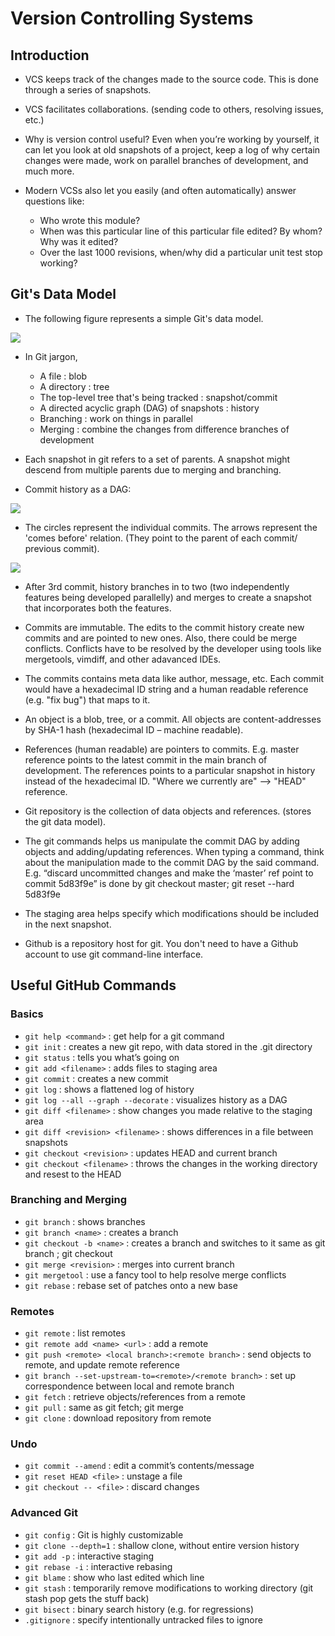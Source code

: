 # Version Controlling Systems

## Introduction 
 
* VCS keeps track of the changes made to the source code. This is done through a series of snapshots.

* VCS facilitates collaborations. (sending code to others, resolving issues, etc.) 
 
* Why is version control useful? Even when you’re working by yourself, it can let you look at old snapshots of a project, keep a log of why certain changes were made, work on parallel branches of development, and much more.  
 
* Modern VCSs also let you easily (and often automatically) answer questions like: 
    * Who wrote this module? 
    * When was this particular line of this particular file edited? By whom? Why was it edited? 
    * Over the last 1000 revisions, when/why did a particular unit test stop working? 

## Git's Data Model

* The following figure represents a simple Git's data model.

![](https://github.com/Laknath1996/ProgLearn_2021-2022/blob/main/Ashwin_De_Silva/assets/images/git_data_model.png)

* In Git jargon,  
    * A file : blob 
    * A directory : tree 
    * The top-level tree that's being tracked : snapshot/commit 
    * A directed acyclic graph (DAG) of snapshots : history
    * Branching : work on things in parallel  
    * Merging : combine the changes from difference branches of development 
 
* Each snapshot in git refers to a set of parents. A snapshot might descend from multiple parents due to merging and branching. 

* Commit history as a DAG: 

![](https://github.com/Laknath1996/ProgLearn_2021-2022/blob/main/Ashwin_De_Silva/assets/images/branching.png)

* The circles represent the individual commits. The arrows represent the 'comes before' relation. (They point to the parent of each commit/ previous commit).

![](https://github.com/Laknath1996/ProgLearn_2021-2022/blob/main/Ashwin_De_Silva/assets/images/merging.png)

* After 3rd commit, history branches in to two (two independently features being developed parallelly) and merges to create a snapshot that incorporates both the features. 

* Commits are immutable. The edits to the commit history create new commits and are pointed to new ones. Also, there could be merge conflicts. Conflicts have to be resolved by the developer using tools like mergetools, vimdiff, and other adavanced IDEs. 
 
* The commits contains meta data like author, message, etc. Each commit would have a hexadecimal ID string and a human readable reference (e.g. "fix bug") that maps to it.  
 
* An object is a blob, tree, or a commit. All objects are content-addresses by SHA-1 hash (hexadecimal ID – machine readable).  
 
* References (human readable) are pointers to commits. E.g. master reference points to the latest commit in the main branch of development. The references points to a particular snapshot in history instead of the hexadecimal ID. "Where we currently are" --> "HEAD" reference. 
 
* Git repository is the collection of data objects and references. (stores the git data model).  
 
* The git commands helps us manipulate the commit DAG by adding objects and adding/updating references. When typing a command, think about the manipulation made to the commit DAG by the said command. E.g. “discard uncommitted changes and make the ‘master’ ref point to commit 5d83f9e” is done by git checkout master; git reset --hard 5d83f9e 
 
* The staging area helps specify which modifications should be included in the next snapshot.  
 
* Github is a repository host for git. You don't need to have a Github account to use git command-line interface.

## Useful GitHub Commands

### Basics 
 
* ```git help <command>``` : get help for a git command 
* ```git init``` : creates a new git repo, with data stored in the .git directory 
* ```git status``` : tells you what’s going on 
* ```git add <filename>``` : adds files to staging area 
* ```git commit``` : creates a new commit 
* ```git log``` : shows a flattened log of history 
* ```git log --all --graph --decorate``` : visualizes history as a DAG 
* ```git diff <filename>``` : show changes you made relative to the staging area 
* ```git diff <revision> <filename>``` : shows differences in a file between snapshots 
* ```git checkout <revision>``` : updates HEAD and current branch 
* ```git checkout <filename>``` : throws the changes in the working directory and resest to the HEAD 
 
### Branching and Merging 
 
* ```git branch``` : shows branches 
* ```git branch <name>``` : creates a branch 
* ```git checkout -b <name>``` : creates a branch and switches to it same as git branch <name>; git checkout <name> 
* ```git merge <revision>``` : merges into current branch 
* ```git mergetool``` : use a fancy tool to help resolve merge conflicts 
* ```git rebase``` : rebase set of patches onto a new base 
 
### Remotes 
 
* ```git remote``` : list remotes 
* ```git remote add <name> <url>``` : add a remote 
* ```git push <remote> <local branch>:<remote branch>``` : send objects to remote, and update remote reference 
* ```git branch --set-upstream-to=<remote>/<remote branch>``` : set up correspondence between local and remote branch 
* ```git fetch``` : retrieve objects/references from a remote 
* ```git pull``` : same as git fetch; git merge 
* ```git clone``` : download repository from remote 
 
### Undo 
 
* ```git commit --amend``` : edit a commit’s contents/message 
* ```git reset HEAD <file>``` : unstage a file 
* ```git checkout -- <file>``` : discard changes 
 
### Advanced Git 
 
* ```git config``` : Git is highly customizable 
* ```git clone --depth=1``` : shallow clone, without entire version history 
* ```git add -p``` : interactive staging 
* ```git rebase -i``` : interactive rebasing 
* ```git blame``` : show who last edited which line 
* ```git stash``` : temporarily remove modifications to working directory (git stash pop gets the stuff back) 
* ```git bisect``` : binary search history (e.g. for regressions) 
* ```.gitignore``` : specify intentionally untracked files to ignore 


